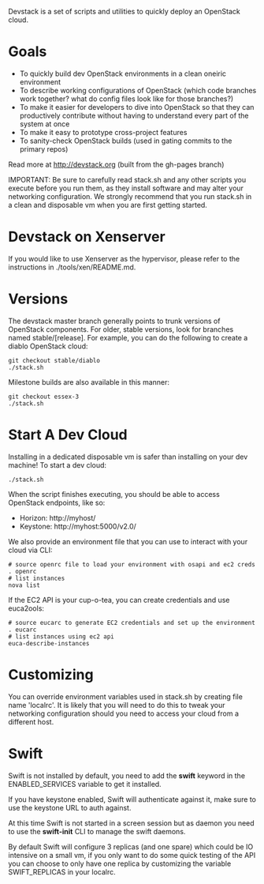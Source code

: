 Devstack is a set of scripts and utilities to quickly deploy an OpenStack cloud.

# Goals

* To quickly build dev OpenStack environments in a clean oneiric environment
* To describe working configurations of OpenStack (which code branches work together?  what do config files look like for those branches?)
* To make it easier for developers to dive into OpenStack so that they can productively contribute without having to understand every part of the system at once
* To make it easy to prototype cross-project features
* To sanity-check OpenStack builds (used in gating commits to the primary repos)

Read more at http://devstack.org (built from the gh-pages branch)

IMPORTANT: Be sure to carefully read stack.sh and any other scripts you execute before you run them, as they install software and may alter your networking configuration.  We strongly recommend that you run stack.sh in a clean and disposable vm when you are first getting started.

# Devstack on Xenserver

If you would like to use Xenserver as the hypervisor, please refer to the instructions in ./tools/xen/README.md.

# Versions

The devstack master branch generally points to trunk versions of OpenStack components.  For older, stable versions, look for branches named stable/[release].  For example, you can do the following to create a diablo OpenStack cloud:

    git checkout stable/diablo
    ./stack.sh

Milestone builds are also available in this manner:

    git checkout essex-3
    ./stack.sh

# Start A Dev Cloud

Installing in a dedicated disposable vm is safer than installing on your dev machine!  To start a dev cloud:

    ./stack.sh

When the script finishes executing, you should be able to access OpenStack endpoints, like so:

* Horizon: http://myhost/
* Keystone: http://myhost:5000/v2.0/

We also provide an environment file that you can use to interact with your cloud via CLI:

    # source openrc file to load your environment with osapi and ec2 creds
    . openrc
    # list instances
    nova list

If the EC2 API is your cup-o-tea, you can create credentials and use euca2ools:

    # source eucarc to generate EC2 credentials and set up the environment
    . eucarc
    # list instances using ec2 api
    euca-describe-instances

# Customizing

You can override environment variables used in stack.sh by creating file name 'localrc'.  It is likely that you will need to do this to tweak your networking configuration should you need to access your cloud from a different host.

# Swift

Swift is not installed by default, you need to add the **swift** keyword in the ENABLED_SERVICES variable to get it installed.

If you have keystone enabled, Swift will authenticate against it, make sure to use the keystone URL to auth against.

At this time Swift is not started in a screen session but as daemon you need to use the **swift-init** CLI to manage the swift daemons.

By default Swift will configure 3 replicas (and one spare) which could be IO intensive on a small vm, if you only want to do some quick testing of the API you can choose to only have one replica by customizing the variable SWIFT_REPLICAS in your localrc.
